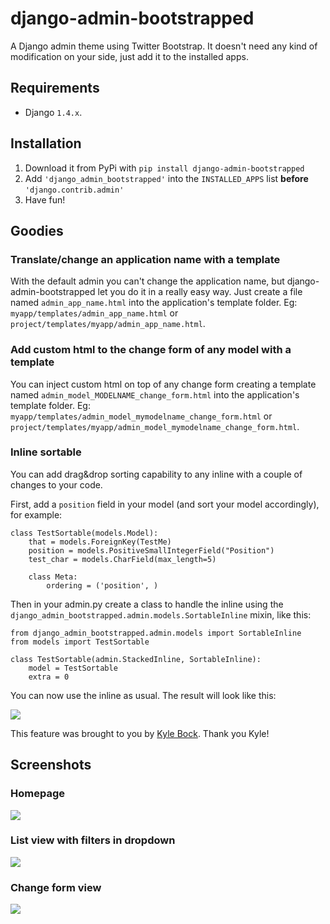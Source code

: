 django-admin-bootstrapped
=========================

A Django admin theme using Twitter Bootstrap. It doesn't need any kind of modification on your side, just add it to the installed apps.

## Requirements

* Django `1.4.x`.

## Installation

1. Download it from PyPi with `pip install django-admin-bootstrapped`
2. Add `'django_admin_bootstrapped'` into the `INSTALLED_APPS` list __before__ `'django.contrib.admin'`
3. Have fun!

## Goodies

### Translate/change an application name with a template

With the default admin you can't change the application name, but django-admin-bootstrapped let you do it in a really easy way. Just create a file named `admin_app_name.html` into the application's template folder. Eg: `myapp/templates/admin_app_name.html` or `project/templates/myapp/admin_app_name.html`.

### Add custom html to the change form of any model with a template

You can inject custom html on top of any change form creating a template named `admin_model_MODELNAME_change_form.html` into the application's template folder. Eg: `myapp/templates/admin_model_mymodelname_change_form.html` or `project/templates/myapp/admin_model_mymodelname_change_form.html`.

### Inline sortable

You can add drag&drop sorting capability to any inline with a couple of changes to your code.

First, add a `position` field in your model (and sort your model accordingly), for example:

    class TestSortable(models.Model):
        that = models.ForeignKey(TestMe)
        position = models.PositiveSmallIntegerField("Position")
        test_char = models.CharField(max_length=5)

        class Meta:
            ordering = ('position', )

Then in your admin.py create a class to handle the inline using the `django_admin_bootstrapped.admin.models.SortableInline` mixin, like this:

    from django_admin_bootstrapped.admin.models import SortableInline
    from models import TestSortable

    class TestSortable(admin.StackedInline, SortableInline):
        model = TestSortable
        extra = 0

You can now use the inline as usual. The result will look like this:

<img src="http://www.codingnot.es/static/screens/django_admin_bootstrapped_screen_inlines.png">

This feature was brought to you by [Kyle Bock](https://github.com/kwbock). Thank you Kyle!

## Screenshots

### Homepage

<img src="http://www.codingnot.es/static/screens/django_admin_bootstrapped_screen_v02_index.png">

### List view with filters in dropdown

<img src="http://www.codingnot.es/static/screens/django_admin_bootstrapped_screen_v02_list_filter.png">

### Change form view

<img src="http://www.codingnot.es/static/screens/django_admin_bootstrapped_screen_v02_change_form.png">
